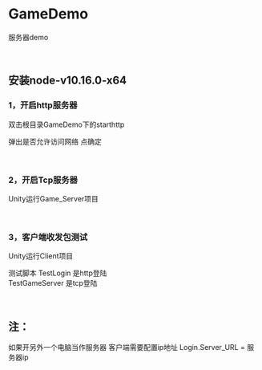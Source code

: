 # GameDemo
服务器demo

&emsp;

## 安装node-v10.16.0-x64

### 1，开启http服务器
双击根目录GameDemo下的starthttp

弹出是否允许访问网络
点确定

&emsp;

### 2，开启Tcp服务器
Unity运行Game_Server项目

&emsp;

### 3，客户端收发包测试
Unity运行Client项目

测试脚本
TestLogin 是http登陆 <br/>
TestGameServer 是tcp登陆

&emsp;

## 注：
如果开另外一个电脑当作服务器
客户端需要配置ip地址
Login.Server_URL = 服务器ip
